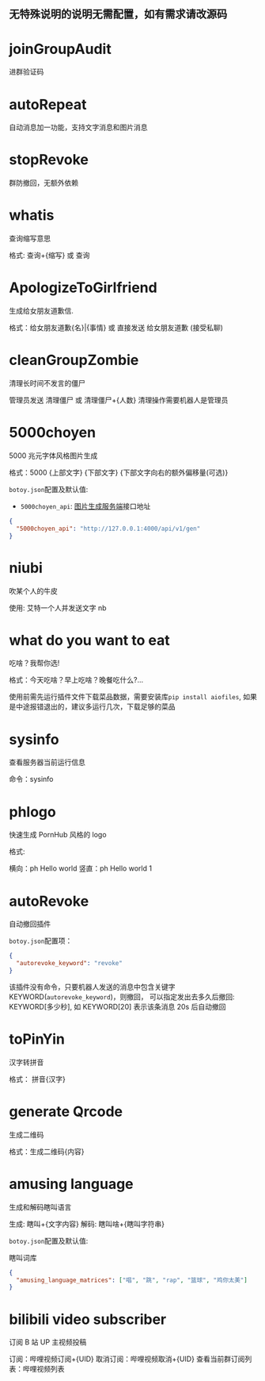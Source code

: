 ## 无特殊说明的说明无需配置，如有需求请改源码

# joinGroupAudit

进群验证码

# autoRepeat

自动消息加一功能，支持文字消息和图片消息

# stopRevoke

群防撤回，无额外依赖

# whatis

查询缩写意思

格式: 查询+{缩写} 或 查询

# ApologizeToGirlfriend

生成给女朋友道歉信.

格式：给女朋友道歉{名}|{事情} 或 直接发送 给女朋友道歉 (接受私聊)

# cleanGroupZombie

清理长时间不发言的僵尸

管理员发送 清理僵尸 或 清理僵尸+{人数} 清理操作需要机器人是管理员

# 5000choyen

5000 兆元字体风格图片生成

格式：5000 {上部文字} {下部文字} {下部文字向右的额外偏移量(可选)}

`botoy.json`配置及默认值:

- `5000choyen_api`: [图片生成服务端](https://github.com/fz6m/5000choyen-server)接口地址

```json
{
  "5000choyen_api": "http://127.0.0.1:4000/api/v1/gen"
}
```

# niubi

吹某个人的牛皮

使用: 艾特一个人并发送文字 nb

# what do you want to eat

吃啥？我帮你选!

格式：今天吃啥？早上吃啥？晚餐吃什么?...

使用前需先运行插件文件下载菜品数据，需要安装库`pip install aiofiles`,
如果是中途报错退出的，建议多运行几次，下载足够的菜品

# sysinfo

查看服务器当前运行信息

命令：sysinfo

# phlogo

快速生成 PornHub 风格的 logo

格式:

横向：ph Hello world
竖直：ph Hello world 1

# autoRevoke

自动撤回插件

`botoy.json`配置项：

```json
{
  "autorevoke_keyword": "revoke"
}
```

该插件没有命令，只要机器人发送的消息中包含关键字 KEYWORD(`autorevoke_keyword`)，则撤回，
可以指定发出去多久后撤回: KEYWORD[多少秒], 如 KEYWORD[20]
表示该条消息 20s 后自动撤回

# toPinYin

汉字转拼音

格式： 拼音{汉字}

# generate Qrcode

生成二维码

格式：生成二维码{内容}

# amusing language

生成和解码瞎叫语言

生成: 瞎叫+{文字内容}
解码: 瞎叫啥+{瞎叫字符串}

`botoy.json`配置及默认值:

瞎叫词库

```json
{
  "amusing_language_matrices": ["唱", "跳", "rap", "篮球", "鸡你太美"]
}
```

# bilibili video subscriber

订阅 B 站 UP 主视频投稿

订阅：哔哩视频订阅+{UID}
取消订阅：哔哩视频取消+{UID}
查看当前群订阅列表：哔哩视频列表
